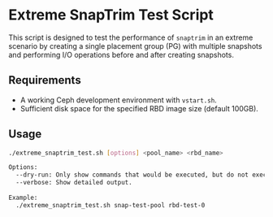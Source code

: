 # Extreme SnapTrim Test Script

This script is designed to test the performance of `snaptrim` in an extreme scenario by creating a single placement group (PG) with multiple snapshots and performing I/O operations before and after creating snapshots.

## Requirements

- A working Ceph development environment with `vstart.sh`.
- Sufficient disk space for the specified RBD image size (default 100GB).

## Usage

```sh
./extreme_snaptrim_test.sh [options] <pool_name> <rbd_name>

Options:
  --dry-run: Only show commands that would be executed, but do not execute them.
  --verbose: Show detailed output.
  
Example:
  ./extreme_snaptrim_test.sh snap-test-pool rbd-test-0